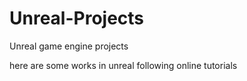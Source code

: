 # Unreal-Projects
Unreal game engine projects

here are some works in unreal following online tutorials
